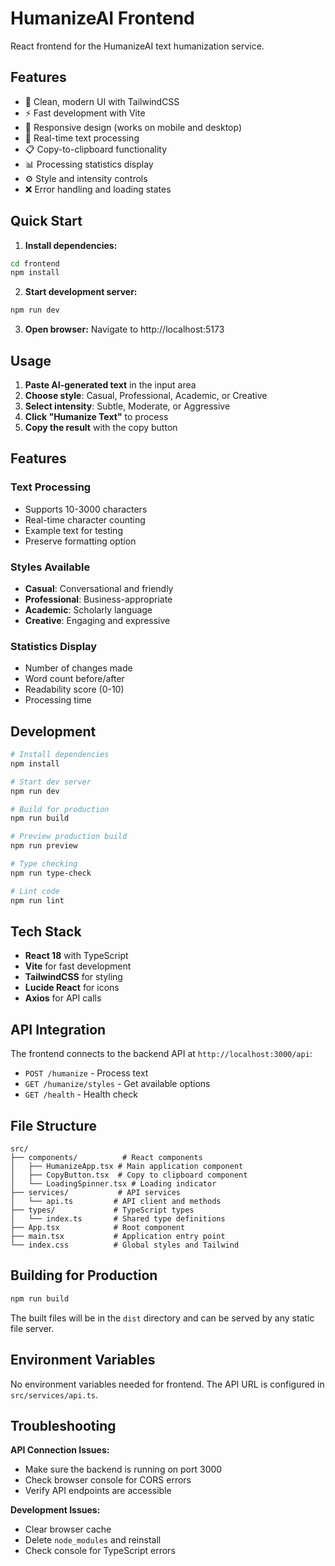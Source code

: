 # HumanizeAI Frontend

React frontend for the HumanizeAI text humanization service.

## Features

- 🎨 Clean, modern UI with TailwindCSS
- ⚡ Fast development with Vite
- 📱 Responsive design (works on mobile and desktop)
- 🔄 Real-time text processing
- 📋 Copy-to-clipboard functionality
- 📊 Processing statistics display
- ⚙️ Style and intensity controls
- ❌ Error handling and loading states

## Quick Start

1. **Install dependencies:**
```bash
cd frontend
npm install
```

2. **Start development server:**
```bash
npm run dev
```

3. **Open browser:**
Navigate to http://localhost:5173

## Usage

1. **Paste AI-generated text** in the input area
2. **Choose style**: Casual, Professional, Academic, or Creative
3. **Select intensity**: Subtle, Moderate, or Aggressive
4. **Click "Humanize Text"** to process
5. **Copy the result** with the copy button

## Features

### Text Processing
- Supports 10-3000 characters
- Real-time character counting
- Example text for testing
- Preserve formatting option

### Styles Available
- **Casual**: Conversational and friendly
- **Professional**: Business-appropriate
- **Academic**: Scholarly language
- **Creative**: Engaging and expressive

### Statistics Display
- Number of changes made
- Word count before/after
- Readability score (0-10)
- Processing time

## Development

```bash
# Install dependencies
npm install

# Start dev server
npm run dev

# Build for production
npm run build

# Preview production build
npm run preview

# Type checking
npm run type-check

# Lint code
npm run lint
```

## Tech Stack

- **React 18** with TypeScript
- **Vite** for fast development
- **TailwindCSS** for styling
- **Lucide React** for icons
- **Axios** for API calls

## API Integration

The frontend connects to the backend API at `http://localhost:3000/api`:

- `POST /humanize` - Process text
- `GET /humanize/styles` - Get available options
- `GET /health` - Health check

## File Structure

```
src/
├── components/          # React components
│   ├── HumanizeApp.tsx # Main application component
│   ├── CopyButton.tsx  # Copy to clipboard component
│   └── LoadingSpinner.tsx # Loading indicator
├── services/           # API services
│   └── api.ts         # API client and methods
├── types/             # TypeScript types
│   └── index.ts       # Shared type definitions
├── App.tsx            # Root component
├── main.tsx           # Application entry point
└── index.css          # Global styles and Tailwind
```

## Building for Production

```bash
npm run build
```

The built files will be in the `dist` directory and can be served by any static file server.

## Environment Variables

No environment variables needed for frontend. The API URL is configured in `src/services/api.ts`.

## Troubleshooting

**API Connection Issues:**
- Make sure the backend is running on port 3000
- Check browser console for CORS errors
- Verify API endpoints are accessible

**Development Issues:**
- Clear browser cache
- Delete `node_modules` and reinstall
- Check console for TypeScript errors
